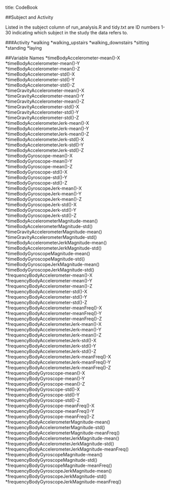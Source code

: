 title:  CodeBook

##Subject and Activity

Listed in the subject column of run_analysis.R and tidy.txt are ID numbers 1-30 indicating which subject in the study the data refers to.

###Activity
*walking
*walking_upstairs
*walking_downstairs
*sitting
*standing
*laying

##Variable Names
*timeBodyAccelerometer-mean()-X                    
*timeBodyAccelerometer-mean()-Y                    
*timeBodyAccelerometer-mean()-Z                    
*timeBodyAccelerometer-std()-X                    
*timeBodyAccelerometer-std()-Y                     
*timeBodyAccelerometer-std()-Z                    
*timeGravityAccelerometer-mean()-X                
*timeGravityAccelerometer-mean()-Y                
*timeGravityAccelerometer-mean()-Z                
*timeGravityAccelerometer-std()-X                 
*timeGravityAccelerometer-std()-Y                
*timeGravityAccelerometer-std()-Z                  
*timeBodyAccelerometerJerk-mean()-X               
*timeBodyAccelerometerJerk-mean()-Y                
*timeBodyAccelerometerJerk-mean()-Z                
*timeBodyAccelerometerJerk-std()-X              
*timeBodyAccelerometerJerk-std()-Y               
*timeBodyAccelerometerJerk-std()-Z                
*timeBodyGyroscope-mean()-X                     
*timeBodyGyroscope-mean()-Y                        
*timeBodyGyroscope-mean()-Z                        
*timeBodyGyroscope-std()-X                        
*timeBodyGyroscope-std()-Y                        
*timeBodyGyroscope-std()-Z                        
*timeBodyGyroscopeJerk-mean()-X                    
*timeBodyGyroscopeJerk-mean()-Y                   
*timeBodyGyroscopeJerk-mean()-Z                   
*timeBodyGyroscopeJerk-std()-X                  
*timeBodyGyroscopeJerk-std()-Y                     
*timeBodyGyroscopeJerk-std()-Z                     
*timeBodyAccelerometerMagnitude-mean()            
*timeBodyAccelerometerMagnitude-std()             
*timeGravityAccelerometerMagnitude-mean()          
*timeGravityAccelerometerMagnitude-std()          
*timeBodyAccelerometerJerkMagnitude-mean()       
*timeBodyAccelerometerJerkMagnitude-std()      
*timeBodyGyroscopeMagnitude-mean()               
*timeBodyGyroscopeMagnitude-std()                  
*timeBodyGyroscopeJerkMagnitude-mean()           
*timeBodyGyroscopeJerkMagnitude-std()           
*frequencyBodyAccelerometer-mean()-X          
*frequencyBodyAccelerometer-mean()-Y              
*frequencyBodyAccelerometer-mean()-Z            
*frequencyBodyAccelerometer-std()-X               
*frequencyBodyAccelerometer-std()-Y             
*frequencyBodyAccelerometer-std()-Z              
*frequencyBodyAccelerometer-meanFreq()-X          
*frequencyBodyAccelerometer-meanFreq()-Y           
*frequencyBodyAccelerometer-meanFreq()-Z          
*frequencyBodyAccelerometerJerk-mean()-X           
*frequencyBodyAccelerometerJerk-mean()-Y           
*frequencyBodyAccelerometerJerk-mean()-Z          
*frequencyBodyAccelerometerJerk-std()-X           
*frequencyBodyAccelerometerJerk-std()-Y            
*frequencyBodyAccelerometerJerk-std()-Z            
*frequencyBodyAccelerometerJerk-meanFreq()-X      
*frequencyBodyAccelerometerJerk-meanFreq()-Y      
*frequencyBodyAccelerometerJerk-meanFreq()-Z     
*frequencyBodyGyroscope-mean()-X                 
*frequencyBodyGyroscope-mean()-Y                  
*frequencyBodyGyroscope-mean()-Z                  
*frequencyBodyGyroscope-std()-X                    
*frequencyBodyGyroscope-std()-Y                   
*frequencyBodyGyroscope-std()-Z                    
*frequencyBodyGyroscope-meanFreq()-X              
*frequencyBodyGyroscope-meanFreq()-Y               
*frequencyBodyGyroscope-meanFreq()-Z               
*frequencyBodyAccelerometerMagnitude-mean()        
*frequencyBodyAccelerometerMagnitude-std()         
*frequencyBodyAccelerometerMagnitude-meanFreq()    
*frequencyBodyAccelerometerJerkMagnitude-mean()    
*frequencyBodyAccelerometerJerkMagnitude-std()     
*frequencyBodyAccelerometerJerkMagnitude-meanFreq()
*frequencyBodyGyroscopeMagnitude-mean()            
*frequencyBodyGyroscopeMagnitude-std()            
*frequencyBodyGyroscopeMagnitude-meanFreq()        
*frequencyBodyGyroscopeJerkMagnitude-mean()       
*frequencyBodyGyroscopeJerkMagnitude-std()        
*frequencyBodyGyroscopeJerkMagnitude-meanFreq() 